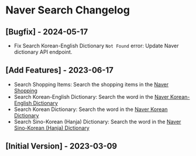 # Naver Search Changelog

## [Bugfix] - 2024-05-17

* Fix Search Korean-English Dictionary `Not Found` error: Update Naver dictionary API endpoint.

## [Add Features] - 2023-06-17

* Search Shopping Items: Search the shopping items in the [Naver Shopping](https://shopping.naver.com/)
* Search Korean-English Dictionary: Search the word in the [Naver Korean-English Dictionary](https://en.dict.naver.com/)
* Search Korean Dictionary: Search the word in the [Naver Korean Dictionary](https://dict.naver.com/kokodict/)
* Search Sino-Korean (Hanja) Dictionary: Search the word in the [Naver Sino-Korean (Hanja) Dictionary](https://dict.naver.com/cckodict/)

## [Initial Version] - 2023-03-09